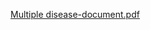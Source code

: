 [Multiple disease-document.pdf](https://github.com/user-attachments/files/21218552/Multiple.disease-document.pdf)
